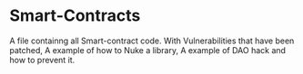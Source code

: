 # Smart-Contracts

A file containng all Smart-contract code. With Vulnerabilities that have been patched, A example of how to Nuke a library, A example of DAO hack and how to prevent it.
